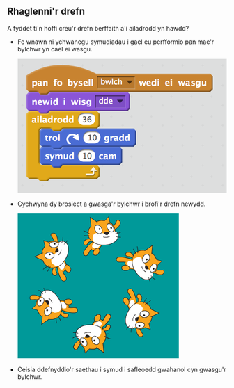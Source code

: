 ## Rhaglenni'r drefn

A fyddet ti'n hoffi creu'r drefn berffaith a'i ailadrodd yn hawdd?

+ Fe wnawn ni ychwanegu symudiadau i gael eu perfformio pan mae'r bylchwr yn cael ei wasgu.

	![screenshot](images/swim-space.png)

+ Cychwyna dy brosiect a gwasga'r bylchwr i brofi'r drefn newydd.

	![screenshot](images/swim-routine.png)

+ Ceisia ddefnyddio'r saethau i symud i safleoedd gwahanol cyn gwasgu'r bylchwr.




